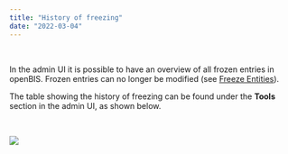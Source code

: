 ```yaml
---
title: "History of freezing"
date: "2022-03-04"
---
```


 

In the admin UI it is possible to have an overview of all frozen entries in openBIS. Frozen entries can no longer be modified (see [Freeze Entities](https://openbis.ch/index.php/docs/user-documentation-20-10-3/additional-functionalities/freeze-entities/)).

The table showing the history of freezing can be found under the **Tools** section in the admin UI, as shown below.

 

![](https://openbis.ch/wp-content/uploads/2022/03/history-freezing-1024x262.png)
